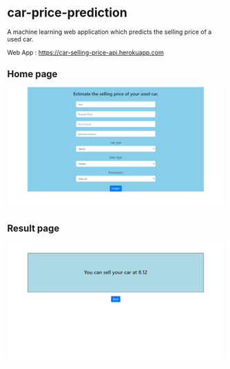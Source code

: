 # car-price-prediction
A machine learning web application which predicts the selling price of a used car.

Web App : https://car-selling-price-api.herokuapp.com

## Home page
![home](https://github.com/ashok49473/car-price-prediction/blob/main/static/images/car1.png)

## Result page

![home](https://github.com/ashok49473/car-price-prediction/blob/main/static/images/car2.png)
